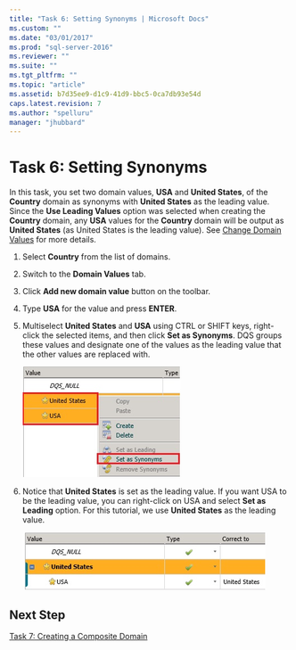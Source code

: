 ```yaml
---
title: "Task 6: Setting Synonyms | Microsoft Docs"
ms.custom: ""
ms.date: "03/01/2017"
ms.prod: "sql-server-2016"
ms.reviewer: ""
ms.suite: ""
ms.tgt_pltfrm: ""
ms.topic: "article"
ms.assetid: b7d35ee9-d1c9-41d9-bbc5-0ca7db93e54d
caps.latest.revision: 7
ms.author: "spelluru"
manager: "jhubbard"
---
```

# Task 6: Setting Synonyms
In this task, you set two domain values, **USA** and **United States**, of the **Country** domain as synonyms with **United States** as the leading value. Since the **Use Leading Values** option was selected when creating the **Country** domain, any **USA** values for the **Country** domain will be output as **United States** (as United States is the leading value). See [Change Domain Values](http://msdn.microsoft.com/library/hh510408.aspx) for more details.  
  
1.  Select **Country** from the list of domains.  
  
2.  Switch to the **Domain Values** tab.  
  
3.  Click **Add new domain value** button on the toolbar.  
  
4.  Type **USA** for the value and press **ENTER**.  
  
5.  Multiselect **United States** and **USA** using CTRL or SHIFT keys, right-click the selected items, and then click **Set as Synonyms**. DQS groups these values and designate one of the values as the leading value that the other values are replaced with.  
  
    ![Set as Synonyms Menu](../a9notintoc/media/et-settingsynonyms-01.jpg "Set as Synonyms Menu")  
  
6.  Notice that **United States** is set as the leading value. If you want USA to be the leading value, you can right-click on USA and select **Set as Leading** option. For this tutorial, we use **United States** as the leading value.  
  
    ![United States and USA as Synonyms](../a9notintoc/media/et-settingsynonyms-02.jpg "United States and USA as Synonyms")  
  
## Next Step  
[Task 7: Creating a Composite Domain](../a9notintoc/task-7-creating-a-composite-domain.md)  
  

